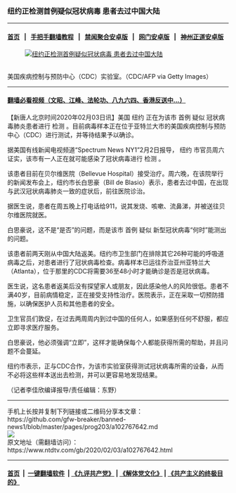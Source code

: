 ### 纽约正检测首例疑似冠状病毒 患者去过中国大陆
------------------------

#### [首页](https://github.com/gfw-breaker/banned-news1/blob/master/README.md) &nbsp;&nbsp;|&nbsp;&nbsp; [手把手翻墙教程](https://github.com/gfw-breaker/guides/wiki) &nbsp;&nbsp;|&nbsp;&nbsp; [禁闻聚合安卓版](https://github.com/gfw-breaker/bn-android) &nbsp;&nbsp;|&nbsp;&nbsp; [网门安卓版](https://github.com/oGate2/oGate) &nbsp;&nbsp;|&nbsp;&nbsp; [神州正道安卓版](https://github.com/SzzdOgate/update) 



<div><div class="featured_image">
 <a href="https://i.ntdtv.com/assets/uploads/2020/02/1b83261082eb7471085b837e41f4f85a.jpg" target="_blank">
  <figure>
   <img alt="纽约正检测首例疑似冠状病毒 患者去过中国大陆" src="https://i.ntdtv.com/assets/uploads/2020/02/1b83261082eb7471085b837e41f4f85a-800x450.jpg"/>
  </figure><br/>
 </a>
 <span class="caption">
  美国疾病控制与预防中心（CDC）实验室。（CDC/AFP via Getty Images）
 </span>
</div>
</div><hr/>

#### [翻墙必看视频（文昭、江峰、法轮功、八九六四、香港反送中...）](http://167.172.214.107/home.html)

<div><div class="post_content" itemprop="articleBody">
 <p>
  【新唐人北京时间2020年02月03日讯】美国
  <ok href="https://www.ntdtv.com/gb/纽约.htm">
   纽约
  </ok>
  正在为该市
  <ok href="https://www.ntdtv.com/gb/首例.htm">
   首例
  </ok>
  <ok href="https://www.ntdtv.com/gb/疑似.htm">
   疑似
  </ok>
  冠状病毒肺炎患者进行
  <ok href="https://www.ntdtv.com/gb/检测.htm">
   检测
  </ok>
  。目前病毒样本正在位于亚特兰大市的美国疾病控制与预防中心（CDC）进行测试，并等待结果予以确诊。
 </p>
 <p>
  据美国有线新闻电视频道“Spectrum News NY1”2月2日报导，
  <ok href="https://www.ntdtv.com/gb/纽约.htm">
   纽约
  </ok>
  市官员周六证实，该市有一人正在就可能感染了冠状病毒进行
  <ok href="https://www.ntdtv.com/gb/检测.htm">
   检测
  </ok>
  。
 </p>
 <p>
  该患者目前在贝尔维医院（Bellevue Hospital）接受治疗。周六晚，在该院举行的新闻发布会上，纽约市长白思豪（Bill de Blasio）表示，患者去过中国，在出现与武汉冠状病毒肺炎一致的症状后，前往医院诊治。
 </p>
 <p>
  据医生说，患者在周五晚上打电话给911，说其发烧、咳嗽、流鼻涕，并被送往贝尔维医院就医。
 </p>
 <p>
  白思豪说，这不是“是否”的问题，而是该市
  <ok href="https://www.ntdtv.com/gb/首例.htm">
   首例
  </ok>
  <ok href="https://www.ntdtv.com/gb/疑似.htm">
   疑似
  </ok>
  新型冠状病毒“何时”能测出的问题。
 </p>
 <p>
  该患者前两天刚从中国大陆返美。纽约市卫生部门在排除其它26种可能的呼吸道病毒之后，对患者进行了冠状病毒检查。病毒样本已运往乔治亚州亚特兰大（Atlanta），位于那里的CDC将需要36至48小时才能确诊是否是冠状病毒。
 </p>
 <p>
  医生说，这名患者返美后没有探望家人或朋友，因此感染他人的风险很低。患者不满40岁，目前病情稳定，正在接受支持性治疗。医院表示，正在采取一切预防措施，以确保医护人员和其他患者的安全。
 </p>
 <p>
  卫生官员们敦促，在过去两周周内到过中国的任何人，如果感到任何不舒服，都应立即寻求医疗服务。
 </p>
 <p>
  白思豪说，他必须强调“立即”，这样才能确保每个人都能获得所需的帮助，并且问题不会蔓延。
 </p>
 <p>
  纽约市表示，正与CDC合作，为该市实验室获得测试冠状病毒所需的设备，从而不必将这些样本送出去检测，并可以更容易地发现结果。
 </p>
 <p>
  （记者李佳欣编译报导/责任编辑：东野）
 </p>
 <div class="single_ad">
 </div>
</div>
</div>
<hr/>
手机上长按并复制下列链接或二维码分享本文章：<br/>
https://github.com/gfw-breaker/banned-news1/blob/master/pages/prog203/a102767642.md <br/>
<a href='https://github.com/gfw-breaker/banned-news1/blob/master/pages/prog203/a102767642.md'><img src='https://github.com/gfw-breaker/banned-news1/blob/master/pages/prog203/a102767642.md.png'/></a> <br/>
原文地址（需翻墙访问）：https://www.ntdtv.com/gb/2020/02/03/a102767642.html


------------------------
#### [首页](https://github.com/gfw-breaker/banned-news1/blob/master/README.md) &nbsp;|&nbsp; [一键翻墙软件](https://github.com/gfw-breaker/nogfw/blob/master/README.md) &nbsp;| [《九评共产党》](https://github.com/gfw-breaker/9ping.md/blob/master/README.md#九评之一评共产党是什么) | [《解体党文化》](https://github.com/gfw-breaker/jtdwh.md/blob/master/README.md) | [《共产主义的终极目的》](https://github.com/gfw-breaker/gczydzjmd.md/blob/master/README.md)


<img src='http://gfw-breaker.win/banned-news/pages/prog203/a102767642.md' width='0px' height='0px'/>